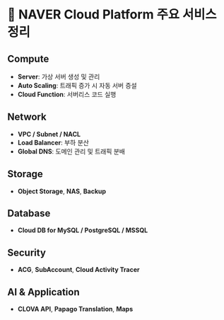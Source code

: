 # 🧰 NAVER Cloud Platform 주요 서비스 정리

## Compute
- **Server**: 가상 서버 생성 및 관리
- **Auto Scaling**: 트래픽 증가 시 자동 서버 증설
- **Cloud Function**: 서버리스 코드 실행

## Network
- **VPC / Subnet / NACL**
- **Load Balancer**: 부하 분산
- **Global DNS**: 도메인 관리 및 트래픽 분배

## Storage
- **Object Storage**, **NAS**, **Backup**

## Database
- **Cloud DB for MySQL / PostgreSQL / MSSQL**

## Security
- **ACG**, **SubAccount**, **Cloud Activity Tracer**

## AI & Application
- **CLOVA API**, **Papago Translation**, **Maps**
